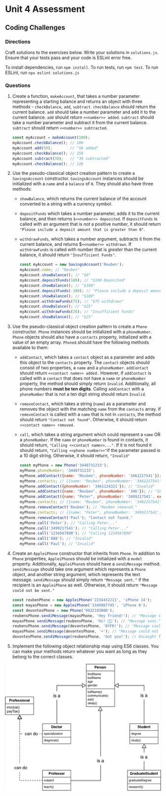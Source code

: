 # Unit 4 Assessment
## Coding Challenges

### Directions
Craft solutions to the exercises below. Write your solutions in `solutions.js`. Ensure that your tests pass and your code is ESLint error free.

To install dependencies, run `npm install`.
To run tests, run `npm test`.
To run ESLint, run `npx eslint solutions.js`

### Questions
1. Create a function, `makeAccount`, that takes a number parameter representing a starting balance and returns an object with three methods - `checkBalance`, `add`, `subtract`. `checkBalance` should return the current balance. `add` should take a number parameter and add it to the current balance. `add` should return `<<number>> added`. `subtract` should take a number parameter and subtract it from the current balance. `subtract` should return `<<number>> subtracted`.

      ```javascript
      const myAccount = makeAccount(100);
      myAccount.checkBalance(); // 100
      myAccount.add(50);        // "50 added"
      myAccount.checkBalance(); // 150 
      myAccount.subtract(30);   // "30 subtracted"
      myAccount.checkBalance(); // 120
      ```

2. Use the pseudo-classical object creation pattern to create a `SavingsAccount` constructor. `SavingsAccount` instances should be initialized with a `name` and a  `balance` of `0`. They should also have three methods:
    * `showBalance`, which returns the current balance of the account converted to a string with a currency symbol.
    * `depositFunds` which takes a number parameter, adds it to the current balance, and then returns `$<<number>> deposited`. If `depositFunds` is called with an argument that is _not_ a positive number, it should return `"Please include a deposit amount that is greater than 0"`.
    * `withdrawFunds`, which takes a number argument, subtracts it from the current balance, and returns $`<<number>> withdrawn`. If `withdrawFunds` is called with number that is _greater_ than the current balance, it should return `"Insufficient Funds"`.

      ```javascript
      const myAccount = new SavingsAccount('Reuben');
      myAccount.name; // "Reuben"
      myAccount.showBalance(); // "$0"
      myAccount.depositFunds(100); // "$100 Deposited"
      myAccount.showBalance(); // "$100"
      myAccount.depositFunds(-100); // "Please include a deposit amount that is greater than 0"
      myAccount.showBalance(); // "$100"
      myAccount.withdrawFunds(75); // "$75 withdrawn"
      myAccount.showBalance(); // "$25"
      myAccount.withdrawFunds(26); // "Insufficient Funds"
      myAccount.showBalance(); // "$25"
      ```
3. Use the pseudo-classical object creation pattern to create a `Phone` constructor. `Phone` instances should be initialized with a `phoneNumber`. `Phone` objects should also have a `contacts` property, initialized with a value of an empty array. `Phone`s should have the following methods available to them:
    * `addContact`, which takes a `contact` object as a parameter and adds this object to the `contacts` property. The `contact` objects should consist of two properties, a `name` and a `phoneNumber`. `addContact` should return `<<contact name>> added.` However, if `addContact` is called with a `contact` that does not have a `name` or `phoneNumber` property, the method should simply return `Invalid`. Additionally, all phone numbers **must be ten digits**. Calling `addContact` with a `phoneNumber` that is not a ten digit string should return `Invalid`. 
    * `removeContact`, which takes a string (`name`) as a parameter and removes the object with the matching `name` from the `contacts` array. If `removeContact` is called with a `name` that is not in `contacts`, the method should return `"Contact not found"`. Otherwise, it should return `<<contact name>> removed.` 
    * `call`, which takes a string argument which could represent a `name` OR a `phoneNumber`. If the `name` or `phoneNumber` is found in contacts, it should return, `"Calling <<contact name>>..."`. If it is not found it should return, `"Calling <<phone number>>"`if the parameter passed is a 10 digit string. Otherwise, it should return, `"Invalid"`

      ```javascript
      const myPhone = new Phone('3448731233');
      myPhone.phoneNumber; '3448731233';
      myPhone.addContact({name: "Reuben", phoneNumber: '3462217541'}); // "Reuben added."
      myPhone.contacts; // [{name: "Reuben", phoneNumber: '3462217541'}]
      myPhone.addContact({phoneNumber: '3461124321'}); // "Invalid"
      myPhone.addContact({name: "Reuben", phoneNumber: '346'}); // "Invalid"
      myPhone.addContact({name: "Peter", phoneNumber: '3499217541', extraData: 'is perfectly fine'}); // "Peter added."
      myPhone.contacts; // [{name: "Reuben", phoneNumber: '3462217541'}, {name: "Peter", phoneNumber: '3499217541', extraData: 'is perfectly fine'}]
      myPhone.removeContact('Reuben'); // "Reuben removed."
      myPhone.contacts; // [{name: "Peter", phoneNumber: '3499217541', extraData: 'is perfectly fine'}]
      myPhone.removeContact('Paul'); "Contact not found."
      myPhone.call('Peter'); // "Calling Peter..."
      myPhone.call('3499217541'); // "Calling Peter..."
      myPhone.call('1234567890'); // "Calling 1234567890"
      myPhone.call('888'); // "Invalid"
      myPhone.call('Paul'); // "Invalid"
      ```


4. Create an `AppleiPhone` constructor that inherits from `Phone`. In addition to `Phone` properties, `AppleiPhone`s should be initialized with a `model` property. Additionally, `AppleiPhone`s should have a `sendiMessage` method. `sendiMessage` should take one argument which represents a `Phone` object, and another string argument, which represents the text message. `sendiMessage` should simply return `"Message sent."` if the recipient is an `AppleiPhone` as well. Otherwise, it should return `"Message could not be sent."`

      ```javascript
      const reubenPhone = new AppleiPhone('2234432211', 'iPhone 14');
      const mayasPhone = new AppleiPhone('3349987745', 'iPhone 6');
      const devontesPhone = new Phone('9932103000');
      reubensPhone.sendiMessage(mayasPhone, 'Hey friend!'); // "Message sent."
      mayasPhone.sendiMessage(reubensPhone, 'Hi! 👋🏾'); // "Message sent."
      reubensPhone.sendiMessage(devontesPhone, 'DYFR!'); // "Message could not be sent."
      mayasPhone.sendiMessage(devontesPhone, '☀️'); // "Message could not be sent."
      devontesPhone.sendiMessage(reubensPhone, 'Got you!'); // Uncaught TypeError: devontesPhone.sendiMessage is not a function
      ```

5. Implement the following object relationship map using ES6 classes. You can make your methods return whatever you want as long as they belong to the correct classes.

  ![Professionals Map](./diagram2.png)
